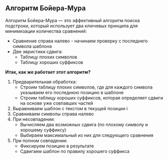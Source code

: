 ## Алгоритм Бойера-Мура

Алгоритм Бойера-Мура — это эффективный алгоритм поиска подстроки, который использует два ключевых принципа для минимизации количества сравнений:
- Сравнение справа налево - начинаем проверку с последнего символа шаблона
- Две эвристики сдвига:
  - Таблицу плохих символов
  - Таблицу хороших суффиксов

**Итак, как же работает этот алгоритм?**
1. Предварительная обработка:
   - Строим таблицу плохих символов, где для каждого символа указываем его последнюю позицию в шаблоне
   - Строим таблицу хороших суффиксов, которая определяет сдвиги на основе уже совпавших частей
2. Выравниваем шаблон с текстом в текущей позиции i
3. Сравниваем символы справа налево
4. При несовпадении:
   - Вычисляем два возможных сдвига (по плохому символу и хорошему суффиксу)
   - Выбираем максимальный из них для следующего сравнения
5. При полном совпадении:
   - Фиксируем позицию в результате
   - Сдвигаем шаблон по правилу хорошего суффикса
